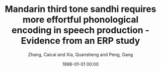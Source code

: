 ---
layout: post
title: Mandarin third tone sandhi requires more effortful phonological encoding in speech production - Evidence from an ERP study

date: 1996-01-01 00:00
author: Zhang, Caicai and Xia, Quansheng and Peng, Gang
tags: ["computation mechanism","event-related potentials","lexical mechanism","mandarin","tone sandhi"]
journal: Journal of Neurolinguistics

link: https://doi.org/10.1016/j.jneuroling.2014.07.002

year: 2015
---